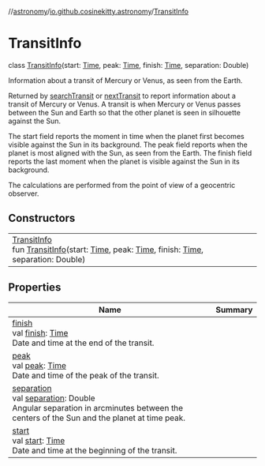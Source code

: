 //[astronomy](../../../index.md)/[io.github.cosinekitty.astronomy](../index.md)/[TransitInfo](index.md)

# TransitInfo

class [TransitInfo](index.md)(start: [Time](../-time/index.md), peak: [Time](../-time/index.md), finish: [Time](../-time/index.md), separation: Double)

Information about a transit of Mercury or Venus, as seen from the Earth.

Returned by [searchTransit](../search-transit.md) or [nextTransit](../next-transit.md) to report information about a transit of Mercury or Venus. A transit is when Mercury or Venus passes between the Sun and Earth so that the other planet is seen in silhouette against the Sun.

The start field reports the moment in time when the planet first becomes visible against the Sun in its background. The peak field reports when the planet is most aligned with the Sun, as seen from the Earth. The finish field reports the last moment when the planet is visible against the Sun in its background.

The calculations are performed from the point of view of a geocentric observer.

## Constructors

| | |
|---|---|
| [TransitInfo](-transit-info.md)<br>fun [TransitInfo](-transit-info.md)(start: [Time](../-time/index.md), peak: [Time](../-time/index.md), finish: [Time](../-time/index.md), separation: Double) |

## Properties

| Name | Summary |
|---|---|
| [finish](finish.md)<br>val [finish](finish.md): [Time](../-time/index.md)<br>Date and time at the end of the transit. |
| [peak](peak.md)<br>val [peak](peak.md): [Time](../-time/index.md)<br>Date and time of the peak of the transit. |
| [separation](separation.md)<br>val [separation](separation.md): Double<br>Angular separation in arcminutes between the centers of the Sun and the planet at time peak. |
| [start](start.md)<br>val [start](start.md): [Time](../-time/index.md)<br>Date and time at the beginning of the transit. |
